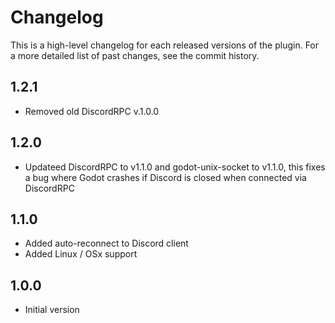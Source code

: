 Changelog
============

This is a high-level changelog for each released versions of the plugin.
For a more detailed list of past changes, see the commit history.

1.2.1
------
- Removed old DiscordRPC v.1.0.0

1.2.0
------
- Updateed DiscordRPC to v1.1.0 and godot-unix-socket to v1.1.0, this fixes a bug where Godot crashes if Discord is closed when connected via DiscordRPC

1.1.0
------
- Added auto-reconnect to Discord client
- Added Linux / OSx support

1.0.0
------
- Initial version